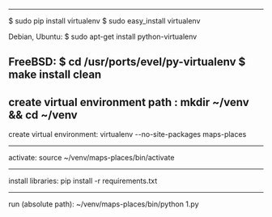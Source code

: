 -------------------------------------------
$ sudo pip install virtualenv
$ sudo easy_install virtualenv

Debian, Ubuntu:
$ sudo apt-get install python-virtualenv

FreeBSD:
$ cd /usr/ports/evel/py-virtualenv
$ make install clean
--------------------------------------------

create virtual environment path
:
mkdir ~/venv && cd ~/venv
--------------------------------------------

create virtual environment:
virtualenv --no-site-packages maps-places

-------------------------------------------

activate:
source ~/venv/maps-places/bin/activate

-------------------------------------------

install libraries:
pip install -r requirements.txt

-------------------------------------------

run  (absolute path):
~/venv/maps-places/bin/python 1.py
